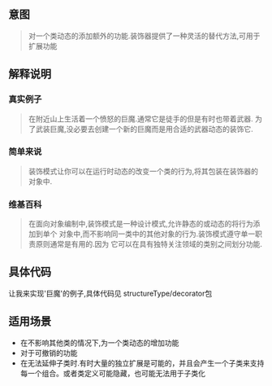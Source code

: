 ## 意图

> 对一个类动态的添加额外的功能.装饰器提供了一种灵活的替代方法,可用于
扩展功能

## 解释说明

### 真实例子

> 在附近山上生活着一个愤怒的巨魔.通常它是徒手的但是有时也带着武器.
为了武装巨魔,没必要去创建一个新的巨魔而是用合适的武器动态的装饰它.

### 简单来说
> 装饰模式让你可以在运行时动态的改变一个类的行为,将其包装在装饰器的对象中.

### 维基百科

> 在面向对象编制中,装饰模式是一种设计模式,允许静态的或动态的将行为添加到单个
对象中,而不影响同一类中的其他对象的行为.装饰模式遵守单一职责原则通常是有用的.因为
它可以在具有独特关注领域的类别之间划分功能.

## 具体代码

让我来实现'巨魔'的例子,具体代码见 structureType/decorator包

## 适用场景

* 在不影响其他类的情况下,为一个类动态的增加功能
* 对于可撤销的功能
* 在无法延伸子类时.有时大量的独立扩展是可能的，并且会产生一个子类来支持每一个组合。或者类定义可能隐藏，也可能无法用于子类化